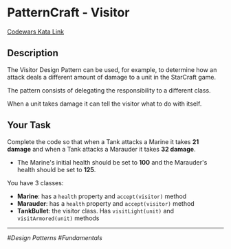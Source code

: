# PatternCraft - Visitor

[Codewars Kata Link](https://www.codewars.com/kata/5682e646d5eddc1e21000017/python)

## Description

The Visitor Design Pattern can be used, for example, to determine how an attack deals a different amount of damage to a unit in the StarCraft game.

The pattern consists of delegating the responsibility to a different class.

When a unit takes damage it can tell the visitor what to do with itself.

## Your Task

Complete the code so that when a Tank attacks a Marine it takes **21 damage** and when a Tank attacks a Marauder it takes **32 damage**.

- The Marine's initial health should be set to **100** and the Marauder's health should be set to **125**.

You have 3 classes:

- **Marine**: has a `health` property and `accept(visitor)` method
- **Marauder**: has a `health` property and `accept(visitor)` method
- **TankBullet**: the visitor class. Has `visitLight(unit)` and `visitArmored(unit)` methods

---

*#Design Patterns #Fundamentals*